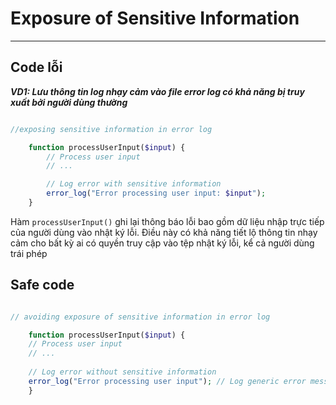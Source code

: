# Exposure of Sensitive Information

<hr>

## Code lỗi

***VD1: Lưu thông tin log nhạy cảm vào file error log có khả năng bị truy xuất bởi người dùng thường***

```php

//exposing sensitive information in error log

    function processUserInput($input) {
        // Process user input
        // ...

        // Log error with sensitive information
        error_log("Error processing user input: $input");
    }
```

Hàm `processUserInput()` ghi lại thông báo lỗi bao gồm dữ liệu nhập trực tiếp của người dùng vào nhật ký lỗi. Điều này có khả năng tiết lộ thông tin nhạy cảm cho bất kỳ ai có quyền truy cập vào tệp nhật ký lỗi, kể cả người dùng trái phép


## Safe code

```php

// avoiding exposure of sensitive information in error log

    function processUserInput($input) {
    // Process user input
    // ...
    
    // Log error without sensitive information
    error_log("Error processing user input"); // Log generic error message
    }

```


